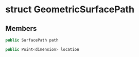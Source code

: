 # struct GeometricSurfacePath

## Members

```cpp
public SurfacePath path

```

```cpp
public Point<dimension> location

```



